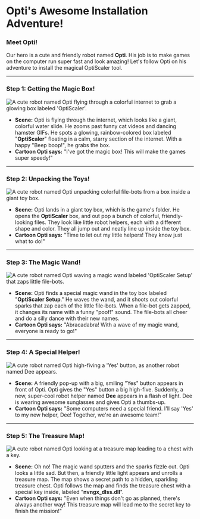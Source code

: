 # Opti's Awesome Installation Adventure!

### Meet Opti!

Our hero is a cute and friendly robot named **Opti**. His job is to make games on the computer run super fast and look amazing! Let's follow Opti on his adventure to install the magical OptiScaler tool.

---

### Step 1: Getting the Magic Box!

![A cute robot named Opti flying through a colorful internet to grab a glowing box labeled 'OptiScaler'.](https://github.com/user-attachments/assets/a7408243-3d77-43f5-9d2d-6f15d1994b09)

* **Scene:** Opti is flying through the internet, which looks like a giant, colorful water slide. He zooms past funny cat videos and dancing hamster GIFs. He spots a glowing, rainbow-colored box labeled "**OptiScaler**" floating in a calm, starry section of the internet. With a happy "Beep boop!", he grabs the box.
* **Cartoon Opti says:** "I've got the magic box! This will make the games super speedy!"

---

### Step 2: Unpacking the Toys!

![A cute robot named Opti unpacking colorful file-bots from a box inside a giant toy box.](https://github.com/user-attachments/assets/edba491c-aba9-48b5-9329-832f551a09d1)

* **Scene:** Opti lands in a giant toy box, which is the game's folder. He opens the **OptiScaler** box, and out pop a bunch of colorful, friendly-looking files. They look like little robot helpers, each with a different shape and color. They all jump out and neatly line up inside the toy box.
* **Cartoon Opti says:** "Time to let out my little helpers! They know just what to do!"

---

### Step 3: The Magic Wand!

![A cute robot named Opti waving a magic wand labeled 'OptiScaler Setup' that zaps little file-bots.](https://github.com/user-attachments/assets/93c8b555-cb3e-44c9-8dca-a771a495f7c5)

* **Scene:** Opti finds a special magic wand in the toy box labeled "**OptiScaler Setup**." He waves the wand, and it shoots out colorful sparks that zap each of the little file-bots. When a file-bot gets zapped, it changes its name with a funny "poof!" sound. The file-bots all cheer and do a silly dance with their new names.
* **Cartoon Opti says:** "Abracadabra! With a wave of my magic wand, everyone is ready to go!"

---

### Step 4: A Special Helper!

![A cute robot named Opti high-fiving a 'Yes' button, as another robot named Dee appears.](https://github.com/user-attachments/assets/2e973939-87ac-47df-a63f-924994628f00)

* **Scene:** A friendly pop-up with a big, smiling "Yes" button appears in front of Opti. Opti gives the "Yes" button a big high-five. Suddenly, a new, super-cool robot helper named **Dee** appears in a flash of light. Dee is wearing awesome sunglasses and gives Opti a thumbs-up.
* **Cartoon Opti says:** "Some computers need a special friend. I'll say 'Yes' to my new helper, Dee! Together, we're an awesome team!"

---

### Step 5: The Treasure Map!

![A cute robot named Opti looking at a treasure map leading to a chest with a key.](https://github.com/user-attachments/assets/1881c876-5e64-477e-9175-27961039a83d)

* **Scene:** Oh no! The magic wand sputters and the sparks fizzle out. Opti looks a little sad. But then, a friendly little light appears and unrolls a treasure map. The map shows a secret path to a hidden, sparkling treasure chest. Opti follows the map and finds the treasure chest with a special key inside, labeled "**nvngx_dlss.dll**".
* **Cartoon Opti says:** "Even when things don't go as planned, there's always another way! This treasure map will lead me to the secret key to finish the mission!"

